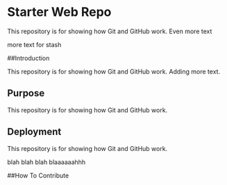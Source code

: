# Starter Web Repo

This repository is for showing how Git and GitHub work.  Even more text

more text for stash

##Introduction

This repository is for showing how Git and GitHub work. Adding more text.

## Purpose
This repository is for showing how Git and GitHub work.

## Deployment
This repository is for showing how Git and GitHub work.

blah blah blah blaaaaaahhh

##How To Contribute
